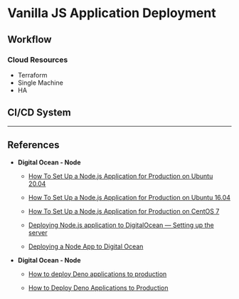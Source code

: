# Vanilla JS Application Deployment

## Workflow

### Cloud Resources

* Terraform
* Single Machine 
* HA

## CI/CD System

---

## References

* __Digital Ocean - Node__

    * [How To Set Up a Node.js Application for Production on Ubuntu 20.04](https://www.digitalocean.com/community/tutorials/how-to-set-up-a-node-js-application-for-production-on-ubuntu-20-04)

    * [How To Set Up a Node.js Application for Production on Ubuntu 16.04](https://www.digitalocean.com/community/tutorials/how-to-set-up-a-node-js-application-for-production-on-ubuntu-16-04)

    * [How To Set Up a Node.js Application for Production on CentOS 7](https://www.digitalocean.com/community/tutorials/how-to-set-up-a-node-js-application-for-production-on-centos-7)

    * [Deploying Node.js application to DigitalOcean — Setting up the server](https://medium.com/@haxzie/deploying-node-js-application-to-digitalocean-setting-up-the-server-99e1d65fa291)

    * [Deploying a Node App to Digital Ocean](https://scotch.io/tutorials/deploying-a-node-app-to-digital-ocean)

* __Digital Ocean - Node__

    * [How to deploy Deno applications to production](https://blog.logrocket.com/how-to-deploy-deno-applications-to-production/)

    * [How to Deploy Deno Applications to Production](https://morioh.com/p/51a804fe85f1)